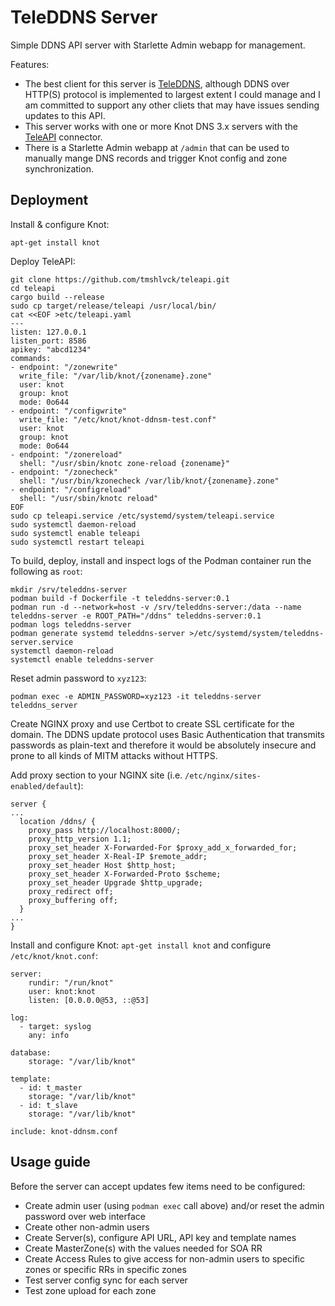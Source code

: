 # TeleDDNS Server

Simple DDNS API server with Starlette Admin webapp for management.

Features:
* The best client for this server is [TeleDDNS](https://github.com/tmshlvck/teleddns), although DDNS over HTTP(S) protocol is implemented to largest extent I could manage and I am committed to support any other cliets that may have issues sending updates to this API.
* This server works with one or more Knot DNS 3.x servers with the [TeleAPI](https://github.com/tmshlvck/teleapi) connector.
* There is a Starlette Admin webapp at `/admin` that can be used to manually mange DNS records and trigger Knot config and zone synchronization.

## Deployment

Install & configure Knot:
```
apt-get install knot
```

Deploy TeleAPI:
```
git clone https://github.com/tmshlvck/teleapi.git
cd teleapi
cargo build --release
sudo cp target/release/teleapi /usr/local/bin/
cat <<EOF >etc/teleapi.yaml
---
listen: 127.0.0.1
listen_port: 8586
apikey: "abcd1234"
commands:
- endpoint: "/zonewrite"
  write_file: "/var/lib/knot/{zonename}.zone"
  user: knot
  group: knot
  mode: 0o644
- endpoint: "/configwrite"
  write_file: "/etc/knot/knot-ddnsm-test.conf"
  user: knot
  group: knot
  mode: 0o644
- endpoint: "/zonereload"
  shell: "/usr/sbin/knotc zone-reload {zonename}"
- endpoint: "/zonecheck"
  shell: "/usr/bin/kzonecheck /var/lib/knot/{zonename}.zone"
- endpoint: "/configreload"
  shell: "/usr/sbin/knotc reload"
EOF
sudo cp teleapi.service /etc/systemd/system/teleapi.service
sudo systemctl daemon-reload
sudo systemctl enable teleapi
sudo systemctl restart teleapi
```

To build, deploy, install and inspect logs of the Podman container run
the following as `root`:
```
mkdir /srv/teleddns-server
podman build -f Dockerfile -t teleddns-server:0.1
podman run -d --network=host -v /srv/teleddns-server:/data --name teleddns-server -e ROOT_PATH="/ddns" teleddns-server:0.1
podman logs teleddns-server
podman generate systemd teleddns-server >/etc/systemd/system/teleddns-server.service
systemctl daemon-reload
systemctl enable teleddns-server
```

Reset admin password to `xyz123`:
```
podman exec -e ADMIN_PASSWORD=xyz123 -it teleddns-server teleddns_server
```

Create NGINX proxy and use Certbot to create SSL certificate for the domain. The DDNS update protocol uses Basic Authentication that transmits passwords as plain-text and therefore it would be absolutely insecure and prone to all kinds of MITM attacks without HTTPS.

Add proxy section to your NGINX site (i.e. `/etc/nginx/sites-enabled/default`):
```
server {
...
  location /ddns/ {
    proxy_pass http://localhost:8000/;
    proxy_http_version 1.1;
    proxy_set_header X-Forwarded-For $proxy_add_x_forwarded_for;
    proxy_set_header X-Real-IP $remote_addr;
    proxy_set_header Host $http_host;
    proxy_set_header X-Forwarded-Proto $scheme;
    proxy_set_header Upgrade $http_upgrade;
    proxy_redirect off;
    proxy_buffering off;
  }
...
}
```

Install and configure Knot: `apt-get install knot` and configure `/etc/knot/knot.conf`:
```
server:
    rundir: "/run/knot"
    user: knot:knot
    listen: [0.0.0.0@53, ::@53]

log:
  - target: syslog
    any: info

database:
    storage: "/var/lib/knot"

template:
  - id: t_master
    storage: "/var/lib/knot"
  - id: t_slave
    storage: "/var/lib/knot"

include: knot-ddnsm.conf
```

## Usage guide

Before the server can accept updates few items need to be configured:

* Create admin user (using `podman exec` call above) and/or reset the admin password over web interface
* Create other non-admin users
* Create Server(s), configure API URL, API key and template names
* Create MasterZone(s) with the values needed for SOA RR
* Create Access Rules to give access for non-admin users to specific zones or specific RRs in specific zones
* Test server config sync for each server
* Test zone upload for each zone
